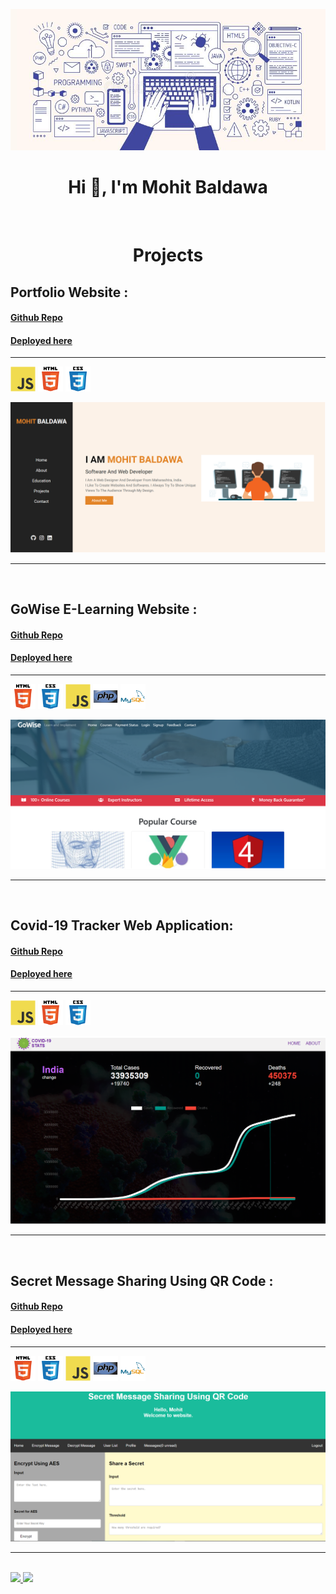 <a href="https://mohitbaldawa.com" target="_blank"> <img src="./my.gif"/>  </a>

<h1 align="center">Hi 👋, I'm Mohit Baldawa</h1><br>


<h1 align="center"> Projects</h2>
<h2>Portfolio Website : 

 <h4> <a href="https://github.com/MohitBaldawa/Portfolio" target="_blank"> Github Repo </a> </h4>
 <h4> <a href="https://mohitbaldawa.com" target="_blank"> Deployed here </a> </h4> <hr>
  <p><img src="https://raw.githubusercontent.com/devicons/devicon/master/icons/javascript/javascript-original.svg" alt="javascript" width="40" height="40"/>
  <img src="https://github.com/devicons/devicon/blob/master/icons/html5/html5-original-wordmark.svg" alt="html5" width="40" height="40"/>
  <img src="https://github.com/devicons/devicon/blob/master/icons/css3/css3-original-wordmark.svg" alt="css3" width="40" height="40"/>
 </P>
 <a href="https://mohitbaldawa.com" target="_blank"> <img src="./portfolio.png"/>  </a> </h2> <hr><br>

<h2>GoWise E-Learning Website :
 <h4> <a href="https://github.com/MohitBaldawa/GoWise-E_learning-Website" target="_blank"> Github Repo </a> </h4> 
  <h4> <a href="https://gowise-e-learning.herokuapp.com/" target="_blank"> Deployed here  </a> </h4> <hr>
   <p> 
    <img src="https://github.com/devicons/devicon/blob/master/icons/html5/html5-original-wordmark.svg" alt="html5" width="40" height="40"/>
  <img src="https://github.com/devicons/devicon/blob/master/icons/css3/css3-original-wordmark.svg" alt="css3" width="40" height="40"/>
    <img src="https://raw.githubusercontent.com/devicons/devicon/master/icons/javascript/javascript-original.svg" alt="javascript" width="40" height="40"/>
  <img src="https://github.com/devicons/devicon/blob/master/icons/php/php-original.svg" alt="php" width="40" height="40"/>
    <img src="https://github.com/devicons/devicon/blob/master/icons/mysql/mysql-original-wordmark.svg" alt="php" width="40" height="40"/> 
 </P>
 <a href="https://gowise-e-learning.herokuapp.com/" target="_blank"> <img src="./GoWise E-Learning Wesite.jpg"/>  </a> </h2>  <hr><br>

<h2>Covid-19 Tracker Web Application:
 <h4> <a href="https://github.com/MohitBaldawa/Covid-19-Tracker-web-application" target="_blank"> Github Repo </a> </h4>
 <h4> <a href="https://mohitbaldawa.github.io/Covid-19-Tracker-web-application/" target="_blank"> Deployed here </a> </h4> <hr>
   <p><img src="https://raw.githubusercontent.com/devicons/devicon/master/icons/javascript/javascript-original.svg" alt="javascript" width="40" height="40"/>
  <img src="https://github.com/devicons/devicon/blob/master/icons/html5/html5-original-wordmark.svg" alt="html5" width="40" height="40"/>
  <img src="https://github.com/devicons/devicon/blob/master/icons/css3/css3-original-wordmark.svg" alt="css3" width="40" height="40"/>
 </P>
 <a href="https://mohitbaldawa.github.io/Covid-19-Tracker-web-application/" target="_blank"> <img src="./Covid-19 Tracker.jpg"/>  </a> </h2>  <hr><br>
 
 <h2>Secret Message Sharing Using QR Code :
 <h4> <a href="https://github.com/MohitBaldawa/Secret-Message-Sharing" target="_blank"> Github Repo </a> </h4>
 <h4> <a href="#" target="_blank"> Deployed here </a> </h4> <hr>
   <p> 
    <img src="https://github.com/devicons/devicon/blob/master/icons/html5/html5-original-wordmark.svg" alt="html5" width="40" height="40"/>
  <img src="https://github.com/devicons/devicon/blob/master/icons/css3/css3-original-wordmark.svg" alt="css3" width="40" height="40"/>
    <img src="https://raw.githubusercontent.com/devicons/devicon/master/icons/javascript/javascript-original.svg" alt="javascript" width="40" height="40"/>
  <img src="https://github.com/devicons/devicon/blob/master/icons/php/php-original.svg" alt="php" width="40" height="40"/>
    <img src="https://github.com/devicons/devicon/blob/master/icons/mysql/mysql-original-wordmark.svg" alt="php" width="40" height="40"/> 
 </P>
 <a href="#" target="_blank"> <img src="./Secret Message Sharing.png"/>  </a> </h2>  <hr><br>

<a href="https://github-readme-stats.vercel.app/api?username=MohitBaldawa&show_icons=true&theme=tokyonight">
   <img src='https://github-readme-stats.vercel.app/api?username=MohitBaldawa&show_icons=true&theme=tokyonight'/>
</a>
<a href="https://github-readme-stats.vercel.app/api/top-langs/?username=MohitBaldawa&layout=compact)](https://github.com/anuraghazra/github-readme-stats">
    <img src='https://github-readme-stats.vercel.app/api/top-langs/?username=MohitBaldawa&layout=compact)](https://github.com/anuraghazra/github-readme-stats'/>
</a>
